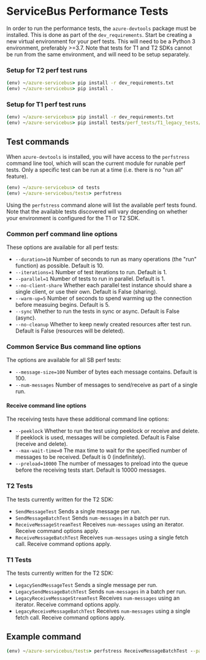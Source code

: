 # ServiceBus Performance Tests

In order to run the performance tests, the `azure-devtools` package must be installed. This is done as part of the `dev_requirements`.
Start be creating a new virtual environment for your perf tests. This will need to be a Python 3 environment, preferably >=3.7.
Note that tests for T1 and T2 SDKs cannot be run from the same environment, and will need to be setup separately.

### Setup for T2 perf test runs

```cmd
(env) ~/azure-servicebus> pip install -r dev_requirements.txt
(env) ~/azure-servicebus> pip install .
```

### Setup for T1 perf test runs

```cmd
(env) ~/azure-servicebus> pip install -r dev_requirements.txt
(env) ~/azure-servicebus> pip install tests/perf_tests/T1_legacy_tests/t1_test_requirements.txt
```

## Test commands

When `azure-devtools` is installed, you will have access to the `perfstress` command line tool, which will scan the current module for runable perf tests. Only a specific test can be run at a time (i.e. there is no "run all" feature).

```cmd
(env) ~/azure-servicebus> cd tests
(env) ~/azure-servicebus/tests> perfstress
```
Using the `perfstress` command alone will list the available perf tests found. Note that the available tests discovered will vary depending on whether your environment is configured for the T1 or T2 SDK.

### Common perf command line options
These options are available for all perf tests:
- `--duration=10` Number of seconds to run as many operations (the "run" function) as possible. Default is 10.
- `--iterations=1` Number of test iterations to run. Default is 1.
- `--parallel=1` Number of tests to run in parallel. Default is 1.
- `--no-client-share` Whether each parallel test instance should share a single client, or use their own. Default is False (sharing).
- `--warm-up=5` Number of seconds to spend warming up the connection before measuing begins. Default is 5.
- `--sync` Whether to run the tests in sync or async. Default is False (async).
- `--no-cleanup` Whether to keep newly created resources after test run. Default is False (resources will be deleted).

### Common Service Bus command line options
The options are available for all SB perf tests:
- `--message-size=100` Number of bytes each message contains. Default is 100.
- `--num-messages` Number of messages to send/receive as part of a single run.

#### Receive command line options
The receiving tests have these additional command line options:
- `--peeklock` Whether to run the test using peeklock or receive and delete. If peeklock is used, messages will be completed. Default is False (receive and delete).
- `--max-wait-time=0` The max time to wait for the specified number of messages to be received. Default is 0 (indefinitely).
- `--preload=10000` The number of messages to preload into the queue before the receiving tests start. Default is 10000 messages.

### T2 Tests
The tests currently written for the T2 SDK:
- `SendMessageTest` Sends a single message per run.
- `SendMessageBatchTest` Sends `num-messages` in a batch per run.
- `ReceiveMessageStreamTest` Receives `num-messages` using an iterator. Receive command options apply. 
- `ReceiveMessageBatchTest` Receives `num-messages` using a single fetch call. Receive command options apply.

### T1 Tests
The tests currently written for the T2 SDK:
- `LegacySendMessageTest` Sends a single message per run.
- `LegacySendMessageBatchTest` Sends `num-messages` in a batch per run.
- `LegacyReceiveMessageStreamTest` Receives `num-messages` using an iterator. Receive command options apply. 
- `LegacyReceiveMessageBatchTest` Receives `num-messages` using a single fetch call. Receive command options apply.

## Example command
```cmd
(env) ~/azure-servicebus/tests> perfstress ReceiveMessageBatchTest --parallel=2 --message-size=10240 --num-messages=100 --peeklock
```